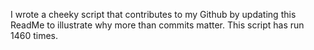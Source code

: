 I wrote a cheeky script that contributes to my Github by updating this ReadMe to illustrate why more than commits matter. This script has run 1460 times.